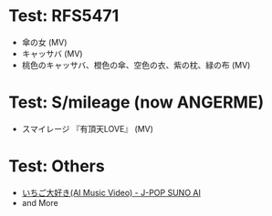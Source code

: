 # Test: RFS5471
* 傘の女 (MV)
* キャッサバ (MV)
* 桃色のキャッサバ、橙色の傘、空色の衣、紫の枕、緑の布 (MV)
# Test: S/mileage (now ANGERME)
* スマイレージ 『有頂天LOVE』 (MV)
# Test: Others
* [いちご大好き(AI Music Video) - J-POP SUNO AI](https://www.youtube.com/watch?v=6QrJNHNd4DA)
* and More
